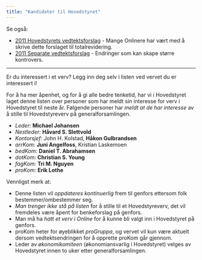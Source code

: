 ```yaml
---
title: "Kandidater til Hovedstyret"
---
```


Se også:
* [2011 Hovedstyrets vedtektsforslag](/generalforsamlinger/2011/hs-vedtektsforslag) - Mange Onlinere har vært med å skrive dette forslaget til totalrevidering.
* [2011 Separate vedtektsforslag](/generalforsamlinger/2011/separate-vedtekstforslag) - Endringer som kan skape større kontrovers.

- - -

Er du interessert i et verv? Legg inn deg selv i listen ved vervet du er interessert i!

For å ha mer åpenhet, og for å gi alle bedre tenketid, har vi i Hovedstyret laget denne listen over personer som har meldt sin interesse for verv i Hovedstyret til neste år. Følgende personer har *meldt at de har interesse* av å stille til Hovedstyreverv på generalforsamlingen.

* *Leder:* **Michael Johansen**
* *Nestleder:* **Håvard S. Slettvold**
* *Kontorsjef:* John H. Kolstad, **Håkon Gulbrandsen**
* *arrKom:* **Juni Angelfoss**, Kristian Laskemoen
* *bedKom:* **Daniel T. Abrahamsen**
* *dotKom:* **Christian S. Young**
* *fagKom:* **Tri M. Nguyen**
* *proKom:* **Erik Lothe**

Vennligst merk at:
* Denne listen vil *oppdateres kontinuerlig* frem til genfors ettersom folk bestemmer/ombestemmer seg.
* *Man trenger ikke stå på listen* for å stille til et Hovedstyreverv, det vil fremdeles være åpent for benkeforslag på genfors.
* Man må ha *hatt et verv i Online* for å kunne bli valgt inn i Hovedstyret på genfors.
* proKom heter for øyeblikket *proGruppa*, og vervet vil kun være aktuelt dersom vedtektsendringen for å opprette proKom går gjennom.
* Leder av *økonomikomiteen* (økonomiansvarlig i Hovedstyret) velges av Hovedstyret innen to uker etter generalforsamlingen.